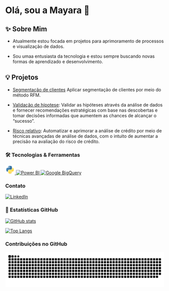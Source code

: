  # Olá, sou a Mayara 👋 

 ## ✨ Sobre Mim
  
- Atualmente estou focada em projetos para aprimoramento de processos e visualização de dados.
  
- Sou umaa entusiasta da tecnologia e estou sempre buscando novas formas de aprendizado e desenvolvimento.
  
 ## 💡 Projetos
  
- [Segmentação de clientes](https://github.com/Mayara-alvess/01projeto.segmentacao_rfm) Aplicar segmentação de clientes por meio do método RFM.
  
- [Validação de hípotese](https://github.com/Mayara-alvess/02.Projeto-hipotese): Validar as hipóteses através da análise de dados e fornecer recomendações estratégicas com base nas descobertas e tomar decisões informadas que aumentem as chances de alcançar o “sucesso”.
- [Risco relativo](https://github.com/Mayara-alvess/03.Projeto.risco_relativo): Automatizar e aprimorar a análise de crédito por meio de técnicas avançadas de análise de dados, com o intuito de aumentar a precisão na avaliação do risco de crédito.



  

 ### 🛠️ Tecnologias & Ferramentas

<a href="https://raw.githubusercontent.com/devicons/devicon/master/icons/python/python-original.svg">
  <img src="https://raw.githubusercontent.com/devicons/devicon/master/icons/python/python-original.svg" alt="Python" width="30" height="30">
</a>

<a href="https://github.com/microsoft/PowerBI-Icons/blob/main/SVG/Power-BI.svg">
  <img src="https://github.com/microsoft/PowerBI-Icons/blob/main/SVG/Power-BI.svg" alt="Power BI" width="30" height="30">
</a>

<a href="https://camo.githubusercontent.com/747a3833bb8e0b0af398573a26e832d5a94157efbbbcef940800bed9279aa668/68747470733a2f2f63646e2e69636f6e2d69636f6e732e636f6d2f69636f6e73322f323639392f504e472f3531322f676f6f676c655f62696771756572795f6c6f676f5f69636f6e5f3136383135302e706e67">
  <img src="https://camo.githubusercontent.com/747a3833bb8e0b0af398573a26e832d5a94157efbbbcef940800bed9279aa668/68747470733a2f2f63646e2e69636f6e2d69636f6e732e636f6d2f69636f6e73322f323639392f504e472f3531322f676f6f676c655f62696771756572795f6c6f676f5f69636f6e5f3136383135302e706e67" alt="Google BigQuery" width="30" height="30">
</a>




  
  ### **Contato**
 
[![LinkedIn](https://img.shields.io/badge/LinkedIn-blue?style=flat-square&logo=linkedin)](https://www.linkedin.com/in/mayara-alves-b18483186)



 ### 🧐 **Estatísticas GitHub**


[![GitHub stats](https://github-readme-stats.vercel.app/api?username=mayara-alves&show_icons=true&theme=radical)](https://github.com/anuraghazra/github-readme-stats)

[![Top Langs](https://github-readme-stats.vercel.app/api/top-langs/?username=mayara-alves&layout=compact&theme=radical)](https://github.com/anuraghazra/github-readme-stats)


### Contribuições no GitHub 

[![Snake animation](https://github.com/Platane/snk/raw/output/github-contribution-grid-snake.svg)](https://github.com/Platane/snk)


<!---
Mayara-alvess/Mayara-alvess is a ✨ special ✨ repository because its `README.md` (this file) appears on your GitHub profile.
You can click the Preview link to take a look at your changes.
--->
